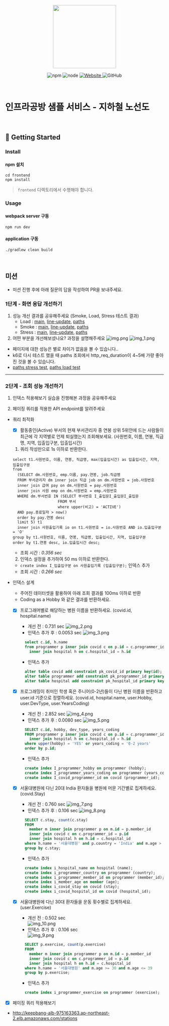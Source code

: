 <p align="center">
    <img width="200px;" src="https://raw.githubusercontent.com/woowacourse/atdd-subway-admin-frontend/master/images/main_logo.png"/>
</p>
<p align="center">
  <img alt="npm" src="https://img.shields.io/badge/npm-%3E%3D%205.5.0-blue">
  <img alt="node" src="https://img.shields.io/badge/node-%3E%3D%209.3.0-blue">
  <a href="https://edu.nextstep.camp/c/R89PYi5H" alt="nextstep atdd">
    <img alt="Website" src="https://img.shields.io/website?url=https%3A%2F%2Fedu.nextstep.camp%2Fc%2FR89PYi5H">
  </a>
  <img alt="GitHub" src="https://img.shields.io/github/license/next-step/atdd-subway-service">
</p>

<br>

# 인프라공방 샘플 서비스 - 지하철 노선도

<br>

## 🚀 Getting Started

### Install
#### npm 설치
```
cd frontend
npm install
```
> `frontend` 디렉토리에서 수행해야 합니다.

### Usage
#### webpack server 구동
```
npm run dev
```
#### application 구동
```
./gradlew clean build
```
<br>

## 미션

* 미션 진행 후에 아래 질문의 답을 작성하여 PR을 보내주세요.

### 1단계 - 화면 응답 개선하기
1. 성능 개선 결과를 공유해주세요 (Smoke, Load, Stress 테스트 결과)
   - Load : [main](/k6/main/load_main_result.md), [line-update](/k6/line-update/load_update_result.md), [paths](/k6/path/load_path_result.md)
   - Smoke : [main](/k6/main/smoke_main_result.md), [line-update](/k6/line-update/smoke_update_result.md), [paths](/k6/path/smoke_path_result.md)
   - Stress : [main](/k6/main/stress_main_result.md), [line-update](/k6/line-update/stress_update_result.md), [paths](/k6/path/stress_path_result.md)
2. 어떤 부분을 개선해보셨나요? 과정을 설명해주세요
   ![img.png](img.png)
   ![img_1.png](img_1.png)
- 페이지에 대한 성능은 별로 차이가 없음을 볼 수 있습니다..
- k6로 다시 테스트 했을 때 paths 조회에서 http_req_duration이 4~5배 가량 좋아진 것을 볼 수 있습니다.
- [paths stress test](/k6/path/stress_path_result.md), [paths load test](/k6/path/load_path_result.md)
---

### 2단계 - 조회 성능 개선하기
1. 인덱스 적용해보기 실습을 진행해본 과정을 공유해주세요

2. 페이징 쿼리를 적용한 API endpoint를 알려주세요

- 쿼리 최적화
   - [X] 활동중인(Active) 부서의 현재 부서관리자 중 연봉 상위 5위안에 드는 사람들이 최근에 각 지역별로 언제 퇴실했는지 조회해보세요.
     (사원번호, 이름, 연봉, 직급명, 지역, 입출입구분, 입출입시간)
   1. 쿼리 작성만으로 1s 이하로 반환한다.
    ```
    select t1.사원번호, 이름, 연봉, 직급명, max(입출입시간) as 입출입시간, 지역, 입출입구분
    from
      (SELECT dm.사원번호, emp.이름, pay.연봉, job.직급명
      FROM 부서관리자 dm inner join 직급 job on dm.사원번호 = job.사원번호
      inner join 급여 pay on dm.사원번호 = pay.사원번호
      inner join 사원 emp on dm.사원번호 = emp.사원번호
      WHERE dm.부서번호 IN (SELECT 부서번호 I_출입문I_출입문I_출입문
                        FROM 부서
                        where upper(비고) = 'ACTIVE')
      AND pay.종료일자 > now()
      order by pay.연봉 desc
      limit 5) t1
      inner join 사원출입기록 io on t1.사원번호 = io.사원번호 AND io.입출입구분 = 'O'
    group by t1.사원번호, 이름, 연봉, 직급명, 입출입시간, 지역, 입출입구분
    order by t1.연봉 desc, io.입출입시간 desc;
    ```
   - 조회 시간 : *0.356 sec*
   2. 인덱스 설정을 추가하여 50 ms 이하로 반환한다.
   - `create index I_입출입구분 on 사원출입기록 (입출입구분);` 인덱스 추가
   - 조회 시간 : *0.266 sec*

- 인덱스 설계
   - 주어진 데이터셋을 활용하여 아래 조회 결과를 100ms 이하로 반환
  - Coding as a Hobby 와 같은 결과를 반환하세요.
  - [X] 프로그래머별로 해당하는 병원 이름을 반환하세요. (covid.id, hospital.name)
     - 개선 전 : 0.731 sec
       ![img_2.png](result/img_2.png)
     - 인덱스 추가 후 : 0.0053 sec
       ![img_3.png](result/img_3.png)
    ```sql
      select c.id, h.name
      from programmer p inner join covid c on p.id = c.programmer_id
        inner join hospital h on c.hospital_id = h.id
    ```
     - 인덱스 추가
    ```sql
      alter table covid add constraint pk_covid_id primary key(id);
      alter table programmer add constraint pk_programmer_id primary key(id);
      alter table hospital add constraint pk_hospital_id primary key(id);
    ```
  - [X] 프로그래밍이 취미인 학생 혹은 주니어(0-2년)들이 다닌 병원 이름을 반환하고 user.id 기준으로 정렬하세요. (covid.id, hospital.name, user.Hobby, user.DevType, user.YearsCoding)
     - 개선 전 : 2.852 sec
       ![img_4.png](result/img_4.png)
     - 인덱스 추가 후 : 0.0080 sec
       ![img_5.png](result/img_5.png)
    ```sql
      SELECT c.id, hobby, dev_type, years_coding 
      FROM programmer p inner join covid c on p.id = c.programmer_id
        inner join hospital h on c.hospital_id = h.id
      where upper(hobby) = 'YES' or years_coding = '0-2 years'
      order by p.id;
    ```
     - 인덱스 추가
    ```sql
      create index I_programmer_hobby on programmer (hobby);
      create index I_programmer_years_coding on programmer (years_coding);
      create index I_covid_programmer_id on covid (programmer_id);
    ```
  - [X] 서울대병원에 다닌 20대 India 환자들을 병원에 머문 기간별로 집계하세요. (covid.Stay)
     - 개선 전 : 0.760 sec
       ![img_7.png](result/img_7.png)
     - 인덱스 추가 후 : 0.106 sec
       ![img_8.png](result/img_8.png)
    ```sql
      SELECT c.stay, count(c.stay)
      FROM
        member m inner join programmer p on m.id = p.member_id
        inner join covid c on c.programmer_id = p.id
        inner join hospital h on h.id = c.hospital_id
      where h.name = '서울대병원' and p.country = 'India' and m.age > 19 and m.age < 30
      group by c.stay;
    ```
     - 인덱스 추가
    ```sql
      create index i_hospital_name on hospital (name);
      create index i_programmer_country on programmer (country);
      create index i_programmer_member_id on programmer (member_id);
      create index i_member_age on member (age);
      create index i_covid_stay on covid (stay);
      create index i_covid_hospital_id on covid (hospital_id);
    ```
  - [X] 서울대병원에 다닌 30대 환자들을 운동 횟수별로 집계하세요. (user.Exercise)
     - 개선 전 : 0.502 sec <br>
       ![img_10.png](result/img_10.png)
     - 인덱스 추가 후 : 0.106 sec <br/>
       ![img_9.png](result/img_9.png)

    ```sql
      SELECT p.exercise, count(p.exercise)
      FROM
        member m inner join programmer p on m.id = p.member_id
        inner join covid c on c.programmer_id = p.id
        inner join hospital h on h.id = c.hospital_id
      where h.name = '서울대병원' and m.age >= 30 and m.age <= 39
      group by p.exercise;
    ```
     - 인덱스 추가
    ```sql
      create index i_programmer_exercise on programmer (exercise);
    ```
- [X] 페이징 쿼리 적용해보기
- http://keepbang-alb-975163363.ap-northeast-2.elb.amazonaws.com/stations
